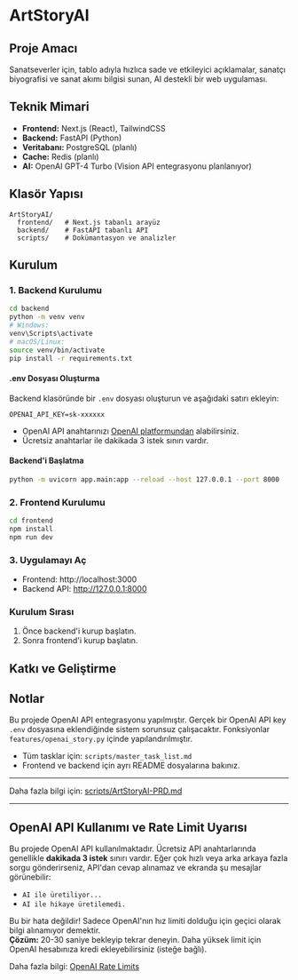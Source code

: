 # ArtStoryAI

## Proje Amacı

Sanatseverler için, tablo adıyla hızlıca sade ve etkileyici açıklamalar, sanatçı biyografisi ve sanat akımı bilgisi sunan, AI destekli bir web uygulaması.

## Teknik Mimari

- **Frontend:** Next.js (React), TailwindCSS
- **Backend:** FastAPI (Python)
- **Veritabanı:** PostgreSQL (planlı)
- **Cache:** Redis (planlı)
- **AI:** OpenAI GPT-4 Turbo (Vision API entegrasyonu planlanıyor)

## Klasör Yapısı

```
ArtStoryAI/
  frontend/   # Next.js tabanlı arayüz
  backend/    # FastAPI tabanlı API
  scripts/    # Dokümantasyon ve analizler
```

## Kurulum

### 1. Backend Kurulumu

```bash
cd backend
python -m venv venv
# Windows:
venv\Scripts\activate
# macOS/Linux:
source venv/bin/activate
pip install -r requirements.txt
```

#### .env Dosyası Oluşturma

Backend klasöründe bir `.env` dosyası oluşturun ve aşağıdaki satırı ekleyin:

```
OPENAI_API_KEY=sk-xxxxxx
```

- OpenAI API anahtarınızı [OpenAI platformundan](https://platform.openai.com/api-keys) alabilirsiniz.
- Ücretsiz anahtarlar ile dakikada 3 istek sınırı vardır.

#### Backend'i Başlatma

```bash
python -m uvicorn app.main:app --reload --host 127.0.0.1 --port 8000
```

### 2. Frontend Kurulumu

```bash
cd frontend
npm install
npm run dev
```

### 3. Uygulamayı Aç

- Frontend: http://localhost:3000
- Backend API: http://127.0.0.1:8000

### Kurulum Sırası

1. Önce backend'i kurup başlatın.
2. Sonra frontend'i kurup başlatın.

## Katkı ve Geliştirme

## Notlar

Bu projede OpenAI API entegrasyonu yapılmıştır. Gerçek bir OpenAI API key `.env` dosyasına eklendiğinde sistem sorunsuz çalışacaktır. Fonksiyonlar `features/openai_story.py` içinde yapılandırılmıştır.

- Tüm tasklar için: `scripts/master_task_list.md`
- Frontend ve backend için ayrı README dosyalarına bakınız.

---

Daha fazla bilgi için: [scripts/ArtStoryAI-PRD.md](scripts/ArtStoryAI-PRD.md)

---

## OpenAI API Kullanımı ve Rate Limit Uyarısı

Bu projede OpenAI API kullanılmaktadır. Ücretsiz API anahtarlarında genellikle **dakikada 3 istek** sınırı vardır. Eğer çok hızlı veya arka arkaya fazla sorgu gönderirseniz, API'dan cevap alınamaz ve ekranda şu mesajlar görünebilir:

- `AI ile üretiliyor...`
- `AI ile hikaye üretilemedi.`

Bu bir hata değildir! Sadece OpenAI'nın hız limiti dolduğu için geçici olarak bilgi alınamıyor demektir.  
**Çözüm:** 20-30 saniye bekleyip tekrar deneyin. Daha yüksek limit için OpenAI hesabınıza kredi ekleyebilirsiniz (isteğe bağlı).

Daha fazla bilgi: [OpenAI Rate Limits](https://platform.openai.com/account/rate-limits)
